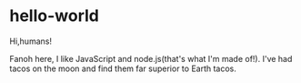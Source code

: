 # hello-world

Hi,humans!

Fanoh here, I like JavaScript and node.js(that's what I'm made of!).
I've had tacos on the moon and find them far superior to Earth tacos.

